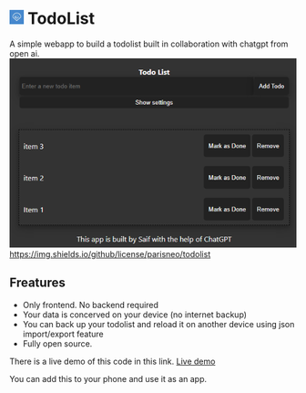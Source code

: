 # <img src="logo.png" alt="image alt text" title="image title" width="25px" height="25px"> TodoList
A simple webapp to build a todolist built in collaboration with chatgpt from open ai.
![Todo list](img/Todolist.png)
https://img.shields.io/github/license/parisneo/todolist
## Freatures
- Only frontend. No backend required
- Your data is concerved on your device (no internet backup)
- You can back up your todolist and reload it on another device using json import/export feature
- Fully open source.

There is a live demo of this code in this link.
[Live demo](https://parisneo.github.io/TodoList/)

You can add this to your phone and use it as an app.
